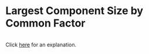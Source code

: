 # Largest Component Size by Common Factor 

~~~java

~~~

Click [here](Explanation.md) for an explanation.

